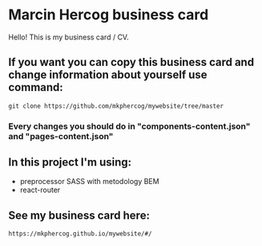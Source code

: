 # Marcin Hercog business card

Hello! This is my business card / CV.

## If you want you can copy this business card and change information about yourself use command:

```
git clone https://github.com/mkphercog/mywebsite/tree/master
```

### Every changes you should do in "components-content.json" and "pages-content.json"

## In this project I'm using:

- preprocessor SASS with metodology BEM
- react-router

## See my business card here:

```
https://mkphercog.github.io/mywebsite/#/
```
